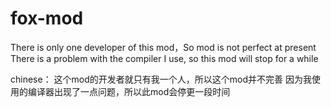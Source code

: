 # fox-mod
There is only one developer of this mod，So mod is not perfect at present
There is a problem with the compiler I use, so this mod will stop for a while

chinese：
这个mod的开发者就只有我一个人，所以这个mod并不完善
因为我使用的编译器出现了一点问题，所以此mod会停更一段时间
